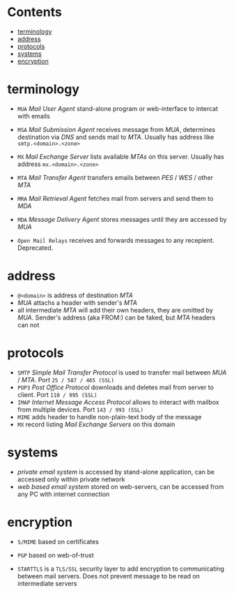 # Contents

- [terminology](#terminology)
- [address](#address)
- [protocols](#protocols)
- [systems](#systems)
- [encryption](#encryption)

# terminology
- `MUA` *Mail User Agent* stand-alone program or web-interface to intercat with emails
- `MSA` *Mail Submission Agent* receives message from *MUA*, determines destination via *DNS* and sends mail to *MTA*. Usually has address like `smtp.<domain>.<zone>`
- `MX` *Mail Exchange Server* lists available *MTAs* on this server. Usually has address `mx.<domain>.<zone>`
- `MTA` *Mail Transfer Agent* transfers emails between *PES* / *WES* / other *MTA*
- `MRA` *Mail Retrieval Agent* fetches mail from servers and send them to *MDA*
- `MDA` *Message Delivery Agent* stores messages until they are accessed by *MUA*

- `Open Mail Relays` receives and forwards messages to any recepient. Deprecated.

# address
- `@<domain>` is address of destination *MTA*
- *MUA* attachs a header with sender's *MTA*
- all intermediate *MTA* will add their own headers, they are omitted by *MUA*. Sender's address (aka FROM:) can be faked, but *MTA* headers can not

# protocols
- `SMTP` *Simple Mail Transfer Protocol* is used to transfer mail between *MUA* / *MTA*. Port `25 / 587 / 465 (SSL)`
- `POP3` *Post Office Protocol* downloads and deletes mail from server to client. Port `110 / 995 (SSL)`
- `IMAP` *Internet Message Access Protocol* allows to interact with mailbox from multiple devices. Port `143 / 993 (SSL)`
- `MIME` adds header to handle non-plain-text body of the message
- `MX` record listing *Mail Exchange Servers* on this domain

# systems
* *private email system* is accessed by stand-alone application, can be accessed only within private network
* *web based email system* stored on web-servers, can be accessed from any PC with internet connection

# encryption
- `S/MIME` based on certificates
- `PGP` based on web-of-trust

- `STARTTLS` is a `TLS/SSL` security layer to add encryption to communicating between mail servers. Does not prevent message to be read on intermediate servers

